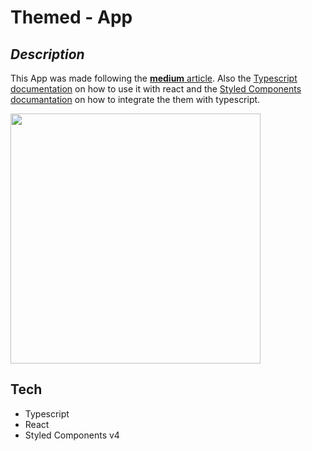 # Themed - App

## _Description_

This App was made following the [**medium** article][1]. Also the [Typescript documentation][2] on how to use it with react and the [Styled Components documantation][3] on how to integrate the them with typescript.

<img src="https://cdn-images-1.medium.com/max/800/1*QKalytHK2--OeLqYfxdOEQ.gif" width="400">

## Tech

* Typescript
* React
* Styled Components v4

## 


[1]: https://medium.com/styled-components/styled-components-getting-started-c9818acbcbbd "Getting started with Styled Components"
[2]: https://github.com/Microsoft/TypeScript-React-Starter "Typescript and React doc"
[3]: https://www.styled-components.com/docs/api#typescript "Styled components integration"
